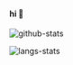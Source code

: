 #### hi 👋

![github-stats](https://github-readme-stats.vercel.app/api?username=RoseLifetoTJ&show_icons=true&hide_title=true&theme=radical)

![langs-stats](https://github-readme-stats.vercel.app/api/top-langs/?username=RoseLifetoTJ&layout=compact&theme=radical)
